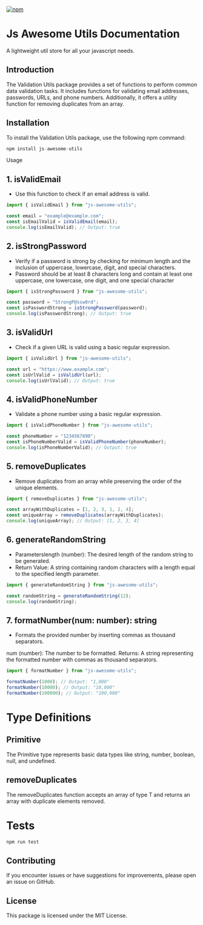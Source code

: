 [![npm](https://github.com/apoorvsingh15/js-awesome-utils/assets/26206845/b55bfbef-0dae-49fb-bdf9-e6fcb6c2dec5)](https://www.npmjs.com/package/js-awesome-utils)

# Js Awesome Utils Documentation

A lightweight util store for all your javascript needs.

## Introduction

The Validation Utils package provides a set of functions to perform common data validation tasks. It includes functions for validating email addresses, passwords, URLs, and phone numbers. Additionally, it offers a utility function for removing duplicates from an array.

## Installation

To install the Validation Utils package, use the following npm command:

```js
npm install js-awesome-utils
```

Usage

## 1. isValidEmail

- Use this function to check if an email address is valid.

```js
import { isValidEmail } from "js-awesome-utils";

const email = "example@example.com";
const isEmailValid = isValidEmail(email);
console.log(isEmailValid); // Output: true
```

## 2. isStrongPassword

- Verify if a password is strong by checking for minimum length and the inclusion of uppercase, lowercase, digit, and special characters.
- Password should be at least 8 characters long and contain at least one uppercase, one lowercase, one digit, and one special character

```js
import { isStrongPassword } from "js-awesome-utils";

const password = "StrongP@ssw0rd";
const isPasswordStrong = isStrongPassword(password);
console.log(isPasswordStrong); // Output: true
```

## 3. isValidUrl

- Check if a given URL is valid using a basic regular expression.

```js
import { isValidUrl } from "js-awesome-utils";

const url = "https://www.example.com";
const isUrlValid = isValidUrl(url);
console.log(isUrlValid); // Output: true
```

## 4. isValidPhoneNumber

- Validate a phone number using a basic regular expression.

```js
import { isValidPhoneNumber } from "js-awesome-utils";

const phoneNumber = "1234567890";
const isPhoneNumberValid = isValidPhoneNumber(phoneNumber);
console.log(isPhoneNumberValid); // Output: true
```

## 5. removeDuplicates

- Remove duplicates from an array while preserving the order of the unique elements.

```js
import { removeDuplicates } from "js-awesome-utils";

const arrayWithDuplicates = [1, 2, 3, 1, 2, 4];
const uniqueArray = removeDuplicates(arrayWithDuplicates);
console.log(uniqueArray); // Output: [1, 2, 3, 4]
```

## 6. generateRandomString

- Parameterslength (number): The desired length of the random string to be generated.
- Return Value: A string containing random characters with a length equal to the specified length parameter.

```js
import { generateRandomString } from "js-awesome-utils";

const randomString = generateRandomString(12);
console.log(randomString);
```

## 7. formatNumber(num: number): string

- Formats the provided number by inserting commas as thousand separators.

num (number): The number to be formatted.
Returns: A string representing the formatted number with commas as thousand separators.

```js
import { formatNumber } from "js-awesome-utils";

formatNumber(1000); // Output: "1,000"
formatNumber(10000); // Output: "10,000"
formatNumber(100000); // Output: "100,000"
```

# Type Definitions

## Primitive

The Primitive type represents basic data types like string, number, boolean, null, and undefined.

## removeDuplicates<T>

The removeDuplicates function accepts an array of type T and returns an array with duplicate elements removed.

# Tests

```js
npm run test
```

## Contributing

If you encounter issues or have suggestions for improvements, please open an issue on GitHub.

## License

This package is licensed under the MIT License.
